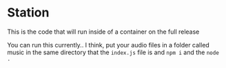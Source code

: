 # Station

This is the code that will run inside of a container on the full release

You can run this currently.. I think, put your audio files in a folder called music in the same directory that the `index.js` file is and `npm i` and the `node .`

